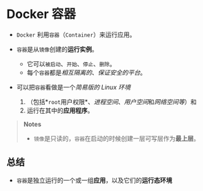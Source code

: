 # Docker 容器

- `Docker` 利用`容器`（`Container`）来运行应用。

- `容器`是从`镜像`创建的**运行实例**。
   - 它可以`被启动`、`开始`、`停止`、`删除`。
   - 每个`容器`都是*相互隔离的*、*保证安全的平台*。

- 可以把`容器`看做是一个*简易版的 Linux 环境*
   1. （包括*`root`用户权限*、*进程空间*、*用户空间*和*网络空间等*）和
   2. 运行在其中的**应用程序**。


> **Notes**
> - `镜像`是只读的，`容器`在启动的时候创建一层可写层作为**最上层**。

## 总结  
- `容器`是独立运行的一个或一组**应用**，以及它们的**运行态环境**
 